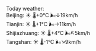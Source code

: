 Today weather:  
Beijing: ☀️   🌡️+0°C 🌬️↓19km/h  
Tianjin: ☀️   🌡️+1°C 🌬️→11km/h  
Shijiazhuang: ☀️   🌡️+4°C 🌬️↖5km/h  
Tangshan: ☀️   🌡️-1°C 🌬️↘9km/h  
